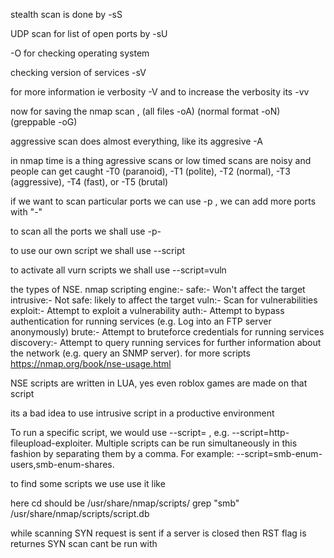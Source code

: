 stealth scan is done by -sS

UDP scan for list of open ports by -sU

-O for checking operating system

checking version of services -sV

for more information ie verbosity -V and to increase the verbosity its -vv

now for saving the nmap scan , (all files -oA) (normal format -oN) (greppable -oG) 

aggressive scan does almost everything, like its aggresive -A

in nmap time is a thing agressive scans or low timed scans are noisy and people can get caught -T0 (paranoid), -T1 (polite), -T2 (normal), -T3 (aggressive), -T4 (fast), or -T5 (brutal)

if we want to scan particular ports we can use -p <port number>, we can add more ports with "-"

to scan all the ports we shall use -p-

to use our own script we shall use --script

to activate all vurn scripts we shall use --script=vuln

the types of NSE. nmap scripting engine:-
    safe:- Won't affect the target
    intrusive:- Not safe: likely to affect the target
    vuln:- Scan for vulnerabilities
    exploit:- Attempt to exploit a vulnerability
    auth:- Attempt to bypass authentication for running services (e.g. Log into an FTP server anonymously)
    brute:- Attempt to bruteforce credentials for running services
    discovery:- Attempt to query running services for further information about the network (e.g. query an SNMP server).
for more scripts https://nmap.org/book/nse-usage.html


NSE scripts are written in LUA, yes even roblox games are made on that script 

its a bad idea to use intrusive script in a productive environment

To run a specific script, we would use --script=<script-name> , e.g. --script=http-fileupload-exploiter.
Multiple scripts can be run simultaneously in this fashion by separating them by a comma. For example: --script=smb-enum-users,smb-enum-shares.

to find some scripts we use use it like 

here cd should be /usr/share/nmap/scripts/
grep "smb" /usr/share/nmap/scripts/script.db


while scanning
SYN request is sent
if a server is closed then RST flag is returnes
SYN scan cant be run with
